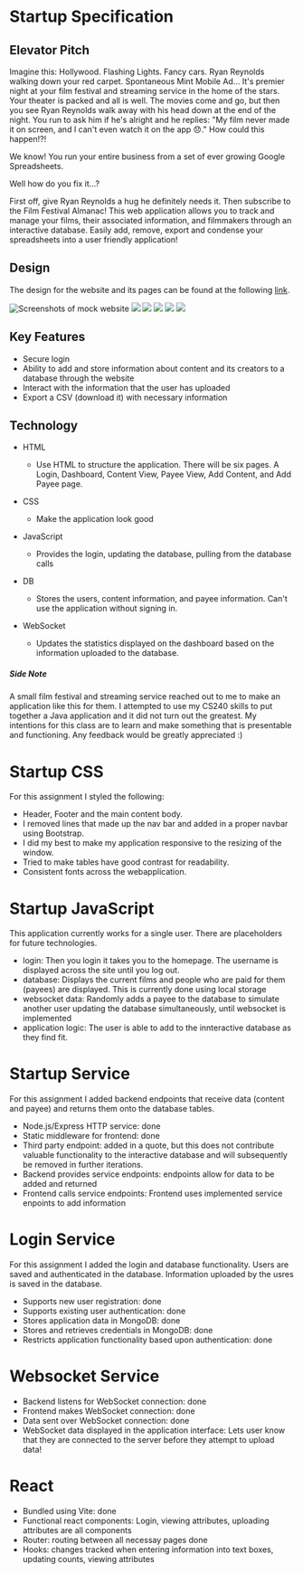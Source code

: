 # Startup Specification

## Elevator Pitch
Imagine this: Hollywood. Flashing Lights. Fancy cars. Ryan Reynolds walking down your red carpet. Spontaneous Mint Mobile Ad... It's premier night at your film festival and streaming service in the home of the stars. Your theater is packed and all is well. The movies come and go, but then you see Ryan Reynolds walk away with his head down at the end of the night. You run to ask him if he's alright and he replies: "My film never made it on screen, and I can't even watch it on the app 😞." How could this happen!?! 

We know! You run your entire business from a set of ever growing Google Spreadsheets.

Well how do you fix it...?

First off, give Ryan Reynolds a hug he definitely needs it. Then subscribe to the Film Festival Almanac! This web application allows you to track and manage your films, their associated information, and filmmakers through an interactive database. Easily add, remove, export and condense your spreadsheets into a user friendly application!

## Design

The design for the website and its pages can be found at the following [link](https://ninjamock.com/s/29L9TLx).

![Screenshots of mock website](login.png)
![](dashboard.png)
![](content.png)
![](payee.png)
![](add_content.png)
![](add_payee.png)

## Key Features
- Secure login
- Ability to add and store information about content and its creators to a database through the website
- Interact with the information that the user has uploaded
- Export a CSV (download it) with necessary information

## Technology

- HTML
    - Use HTML to structure the application. There will be six pages. A Login, Dashboard, Content View, Payee View, Add Content, and Add Payee page.

- CSS 
    - Make the application look good

- JavaScript
    - Provides the login, updating the database, pulling from the database calls

- DB
    - Stores the users, content information, and payee information. Can't use the application without signing in.

- WebSocket
    - Updates the statistics displayed on the dashboard based on the information uploaded to the database.

##### Side Note

A small film festival and streaming service reached out to me to make an application like this for them. I attempted to use my CS240 skills to put together a Java application and it did not turn out the greatest. My intentions for this class are to learn and make something that is presentable and functioning. Any feedback would be greatly appreciated :)

# Startup CSS

For this assignment I styled the following:

- Header, Footer and the main content body.
- I removed lines that made up the nav bar and added in a proper navbar using Bootstrap.
- I did my best to make my application responsive to the resizing of the window.
- Tried to make tables have good contrast for readability.
- Consistent fonts across the webapplication.

# Startup JavaScript

This application currently works for a single user. There are placeholders for future technologies.

- login: Then you login it takes you to the homepage. The username is displayed across the site until you log out.
- database: Displays the current films and people who are paid for them (payees) are displayed. This is currently done using local storage
- websocket data: Randomly adds a payee to the database to simulate another user updating the database simultaneously, until websocket is implemented
- application logic: The user is able to add to the innteractive database as they find fit.

# Startup Service

For this assignment I added backend endpoints that receive data (content and payee) and returns them onto the database tables.

- Node.js/Express HTTP service: done
- Static middleware for frontend: done
- Third party endpoint: added in a quote, but this does not contribute valuable functionality to the interactive database and will subsequently be removed in further iterations.
- Backend provides service endpoints: endpoints allow for data to be added and returned
- Frontend calls service endpoints: Frontend uses implemented service enpoints to add information

# Login Service

For this assignment I added the login and database functionality. Users are saved and authenticated in the database. Information uploaded by the usres is saved in the database.

- Supports new user registration: done
- Supports existing user authentication: done
- Stores application data in MongoDB: done
- Stores and retrieves credentials in MongoDB: done
- Restricts application functionality based upon authentication: done

# Websocket Service

- Backend listens for WebSocket connection: done
- Frontend makes WebSocket connection: done
- Data sent over WebSocket connection: done
- WebSocket data displayed in the application interface: Lets user know that they are connected to the server before they attempt to upload data!

# React

- Bundled using Vite: done
- Functional react components: Login, viewing attributes, uploading attributes are all components
- Router: routing between all necessay pages done
- Hooks: changes tracked when entering information into text boxes, updating counts, viewing attributes